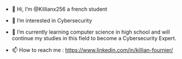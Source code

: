 - 👋 Hi, I’m @Killianx256 a french student
- 👀 I’m interested in Cybersecurity 
- 🌱 I’m currently learning computer science in high school and will continue my studies in this field to become a Cybersecurity Expert.

- 📫 How to reach me : https://www.linkedin.com/in/killian-fournier/ 

<!---
Killianx256/Killianx256 is a ✨ special ✨ repository because its `README.md` (this file) appears on your GitHub profile.
You can click the Preview link to take a look at your changes.
--->
